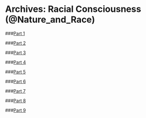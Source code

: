 # Archives: Racial Consciousness (@Nature_and_Race)

###[Part 1](/Data/Nature_And_Race202301080755-deleted-01.md)

###[Part 2](/Data/Nature_And_Race202301080755-deleted-02.md)

###[Part 3](/Data/Nature_And_Race202301080755-deleted-03.md)

###[Part 4](/Data/Nature_And_Race202301080755-deleted-04.md)

###[Part 5](/Data/Nature_And_Race202301080755-deleted-05.md)

###[Part 6](/Data/Nature_And_Race202301080755-deleted-06.md)

###[Part 7](/Data/Nature_And_Race202301080755-deleted-07.md)

###[Part 8](/Data/Nature_And_Race202301080755-deleted-08.md)

###[Part 9](/Data/Nature_And_Race202301080755-deleted-09.md)
